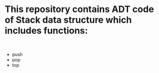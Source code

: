 # This repository contains ADT code of Stack data structure which includes functions: 
<br>
<ul>
<li>push</li>
<li>pop</li>
<li>top</li>
</ul>